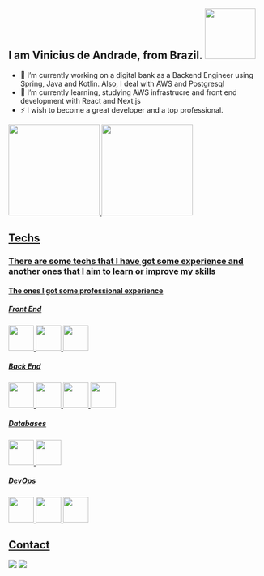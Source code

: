 
<!--
**ViniciusDeAndrade/ViniciusDeAndrade** is a ✨ _special_ ✨ repository because its `README.md` (this file) appears on your GitHub profile.

Here are some ideas to get you started:


- 👯 I’m looking to collaborate on ...
- 🤔 I’m looking for help with ...
- 💬 Ask me about ...
- 📫 How to reach me: ...

-->

## I am Vinicius de Andrade, from Brazil. <img src="https://octocat-generator-assets.githubusercontent.com/my-octocat-1635967162708.png" width=100px height="100"/>
- 🔭 I’m currently working on a digital bank as a Backend Engineer using Spring, Java and Kotlin. Also, I deal with AWS and Postgresql
- 🌱 I’m currently learning, studying AWS infrastrucre and front end development with React and Next.js
- ⚡ I wish to become a great developer and a top professional.

<div id="stat">
  <a href="https://github.com/ViniciusDeAndrade">
  <img height="180em" src="https://github-readme-stats.vercel.app/api/top-langs/?username=ViniciusDeAndrade&layout=compact&langs_count=7&theme=dracula"/>
  <img height="180em" src="https://github-readme-stats.vercel.app/api?username=ViniciusDeAndrade&show_icons=true&theme=dracula&include_all_commits=true&count_private=true"/>
</div>
  
## Techs
  ### There are some techs that I have got some experience and another ones that I aim to learn or improve my skills
  
  #### The ones I got some professional experience
  
  ##### Front End  
  
  <img src="https://cdn.jsdelivr.net/gh/devicons/devicon/icons/react/react-original-wordmark.svg" height="50" width="50"/>
  <img src="https://cdn.jsdelivr.net/gh/devicons/devicon/icons/javascript/javascript-original.svg" height="50" width="50"/>
  <img src="https://cdn.jsdelivr.net/gh/devicons/devicon/icons/materialui/materialui-original.svg" height="50" width="50"/>

  ##### Back End  
  
  <img src="https://cdn.jsdelivr.net/gh/devicons/devicon/icons/kotlin/kotlin-original-wordmark.svg" height="50" width="50"/>
  <img src="https://cdn.jsdelivr.net/gh/devicons/devicon/icons/laravel/laravel-plain-wordmark.svg" height="50" width="50"/>
  <img src="https://cdn.jsdelivr.net/gh/devicons/devicon/icons/spring/spring-plain-wordmark.svg" height="50" width="50"/>
  <img src="https://cdn.jsdelivr.net/gh/devicons/devicon/icons/java/java-original-wordmark.svg" height="50" width="50"/>
  
  ##### Databases
  
  <img src="https://cdn.jsdelivr.net/gh/devicons/devicon/icons/mysql/mysql-original-wordmark.svg" height="50" width="50"/>
  <img src="https://cdn.jsdelivr.net/gh/devicons/devicon/icons/postgresql/postgresql-original-wordmark.svg" height="50" width="50"/>

  ##### DevOps
  
  <img src="https://cdn.jsdelivr.net/gh/devicons/devicon/icons/amazonwebservices/amazonwebservices-original-wordmark.svg" height="50" width="50"/>  
  <img src="https://cdn.jsdelivr.net/gh/devicons/devicon/icons/git/git-original-wordmark.svg" height="50" width="50"/>
  <img src="https://cdn.jsdelivr.net/gh/devicons/devicon/icons/jenkins/jenkins-original.svg" height="50" width="50"/>

  

## Contact
<div>
<a href = "mailto:viniciusclo@gmail.com"><img src="https://img.shields.io/badge/Gmail-D14836?style=for-the-badge&logo=gmail&logoColor=white" target="_blank"></a>
<a href="https://www.linkedin.com/in/viniciusmaa/" target="_blank"><img src="https://img.shields.io/badge/-LinkedIn-%230077B5?style=for-the-badge&logo=linkedin&logoColor=white" target="_blank"></a>   
</div>

